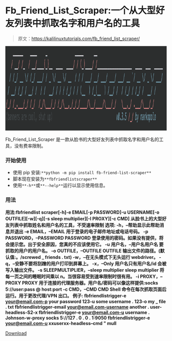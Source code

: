 # Fb_Friend_List_Scraper:一个从大型好友列表中抓取名字和用户名的工具

> 原文：<https://kalilinuxtutorials.com/fb_friend_list_scraper/>

[![](img/f7341c4aa9eb207df6d85ff8937d8ded.png)](https://blogger.googleusercontent.com/img/b/R29vZ2xl/AVvXsEhEVzs4bSUX8Yhev5_RA1WqXKXFkkCGndY2P3_lOCXltfUmJYvhaLa7qNQDrb2XCqHnmQbv88JT2dYo3WtupjvYf1E9ttSA1s6pAOORT5GxxL9uArxDuG5HiUU4cKAkSOx_J7Dyp1r-bOHWJ-lBErKx2uzbn5bT7gI9d7MA8GnQ2q1TB96Q2b-3UDzt/s728/168868887-0af568d1-fb99-409e-89c6-a779cd74924c%20(1).png)

Fb_Friend_List_Scraper 是一款从脸书的大型好友列表中抓取名字和用户名的工具，没有费率限制。

### 开始使用

*   使用 pip 安装:`**python -m pip install fb-friend-list-scraper**`
*   脚本现在安装为`**fbfriendlistscraper**`
*   使用`**-h**`或`**--help**`运行以显示使用信息。

### 用法

**用法:fbfriendlist scraper[-h]-e EMAIL[-p PASSWORD]-u USERNAME[-o OUTFILE][-w][-q][-s sleep multiplier][-I PROXY][-c CMD]
从脸书上的大型好友列表中抓取姓名和用户名的工具，不受速率限制
选项:
-h，–帮助显示此帮助消息并退出
-e EMAIL，–EMAIL
用于登录的电子邮件地址或电话号码。
-p PASSWORD，–PASSWORD PASSWORD
登录使用的密码。如果没有提供，将会提示您。出于安全原因，您真的不应该使用它。
-u 用户名，–用户名用户名
要抓取的用户的用户名。
-o OUTFILE，–OUTFILE OUTFILE
输出文件的路径。(默认值:。/screwed _ friends . txt)
-w，–在无头模式下无头运行 webdriver。
-q，–安静不要将刮蹭的用户打印到屏幕上。
-x，–Only 用户名只有用户名/id 会被写入输出文件。
-s SLEEPMULTIPLIER，–sleep multiplier sleep multiplier
将每一页之间的睡眠时间乘以 n。当很容易受到速率限制时很有用。
-i PROXY，–PROXY PROXY
用于连接的代理服务器。用户名/密码可以像这样提供:socks 5://user:pass @ host:port
-c CMD，–CMD CMD Shell 命令在每次抓取页面后运行。用于更改代理/VPN 出口。
例子:
fbfriendlistrigger-e your@email.com-p your password 123-u some username . 123-o my _ file . txt
fbfriendlistrigger-email your@email.com-username another . user-headless-S2-x
fbfriendlistrigger-e your@email.com-u username . Johnson-w-proxy socks 5://127 . 0 . 0 . 1:9050
fbfriendlistrigger-e your@email.com-u xxuserxx-headless–cmd " mull**

[Download](https://github.com/narkopolo/fb_friend_list_scraper)